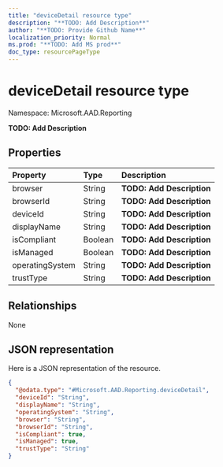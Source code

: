 ```yaml
---
title: "deviceDetail resource type"
description: "**TODO: Add Description**"
author: "**TODO: Provide Github Name**"
localization_priority: Normal
ms.prod: "**TODO: Add MS prod**"
doc_type: resourcePageType
---
```


# deviceDetail resource type


Namespace: Microsoft.AAD.Reporting

**TODO: Add Description**

## Properties
|Property|Type|Description|
|:---|:---|:---|
|browser|String|**TODO: Add Description**|
|browserId|String|**TODO: Add Description**|
|deviceId|String|**TODO: Add Description**|
|displayName|String|**TODO: Add Description**|
|isCompliant|Boolean|**TODO: Add Description**|
|isManaged|Boolean|**TODO: Add Description**|
|operatingSystem|String|**TODO: Add Description**|
|trustType|String|**TODO: Add Description**|

## Relationships
None

## JSON representation
Here is a JSON representation of the resource.
<!-- {
  "blockType": "resource",
  "@odata.type": "Microsoft.AAD.Reporting.deviceDetail"
}
-->
``` json
{
  "@odata.type": "#Microsoft.AAD.Reporting.deviceDetail",
  "deviceId": "String",
  "displayName": "String",
  "operatingSystem": "String",
  "browser": "String",
  "browserId": "String",
  "isCompliant": true,
  "isManaged": true,
  "trustType": "String"
}
```

